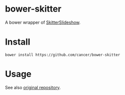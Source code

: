 # bower-skitter
A bower wrapper of [SkitterSlideshow](https://github.com/thiagosf/SkitterSlideshow).

# Install

```
bower install https://github.com/cancer/bower-skitter
```

# Usage

See also [original repository](https://github.com/thiagosf/SkitterSlideshow).

